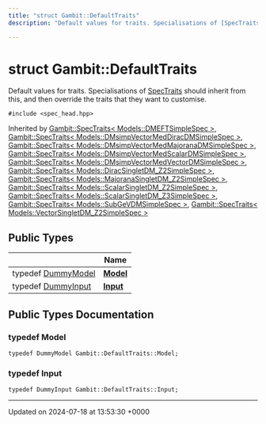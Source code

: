 ```yaml
---
title: "struct Gambit::DefaultTraits"
description: "Default values for traits. Specialisations of [SpecTraits]() should inherit from this, and then override the traits that they want to customise. "

---
```


# struct Gambit::DefaultTraits



Default values for traits. Specialisations of [SpecTraits]() should inherit from this, and then override the traits that they want to customise. 


`#include <spec_head.hpp>`

Inherited by [Gambit::SpecTraits< Models::DMEFTSimpleSpec >](/documentation/code/classes/structgambit_1_1spectraits_3_01models_1_1dmeftsimplespec_01_4/), [Gambit::SpecTraits< Models::DMsimpVectorMedDiracDMSimpleSpec >](/documentation/code/classes/structgambit_1_1spectraits_3_01models_1_1dmsimpvectormeddiracdmsimplespec_01_4/), [Gambit::SpecTraits< Models::DMsimpVectorMedMajoranaDMSimpleSpec >](/documentation/code/classes/structgambit_1_1spectraits_3_01models_1_1dmsimpvectormedmajoranadmsimplespec_01_4/), [Gambit::SpecTraits< Models::DMsimpVectorMedScalarDMSimpleSpec >](/documentation/code/classes/structgambit_1_1spectraits_3_01models_1_1dmsimpvectormedscalardmsimplespec_01_4/), [Gambit::SpecTraits< Models::DMsimpVectorMedVectorDMSimpleSpec >](/documentation/code/classes/structgambit_1_1spectraits_3_01models_1_1dmsimpvectormedvectordmsimplespec_01_4/), [Gambit::SpecTraits< Models::DiracSingletDM_Z2SimpleSpec >](/documentation/code/classes/structgambit_1_1spectraits_3_01models_1_1diracsingletdm__z2simplespec_01_4/), [Gambit::SpecTraits< Models::MajoranaSingletDM_Z2SimpleSpec >](/documentation/code/classes/structgambit_1_1spectraits_3_01models_1_1majoranasingletdm__z2simplespec_01_4/), [Gambit::SpecTraits< Models::ScalarSingletDM_Z2SimpleSpec >](/documentation/code/classes/structgambit_1_1spectraits_3_01models_1_1scalarsingletdm__z2simplespec_01_4/), [Gambit::SpecTraits< Models::ScalarSingletDM_Z3SimpleSpec >](/documentation/code/classes/structgambit_1_1spectraits_3_01models_1_1scalarsingletdm__z3simplespec_01_4/), [Gambit::SpecTraits< Models::SubGeVDMSimpleSpec >](/documentation/code/classes/structgambit_1_1spectraits_3_01models_1_1subgevdmsimplespec_01_4/), [Gambit::SpecTraits< Models::VectorSingletDM_Z2SimpleSpec >](/documentation/code/classes/structgambit_1_1spectraits_3_01models_1_1vectorsingletdm__z2simplespec_01_4/)

## Public Types

|                | Name           |
| -------------- | -------------- |
| typedef [DummyModel](/documentation/code/classes/classgambit_1_1dummymodel/) | **[Model](/documentation/code/classes/structgambit_1_1defaulttraits/#typedef-model)**  |
| typedef [DummyInput](/documentation/code/classes/classgambit_1_1dummyinput/) | **[Input](/documentation/code/classes/structgambit_1_1defaulttraits/#typedef-input)**  |

## Public Types Documentation

### typedef Model

```
typedef DummyModel Gambit::DefaultTraits::Model;
```


### typedef Input

```
typedef DummyInput Gambit::DefaultTraits::Input;
```


-------------------------------

Updated on 2024-07-18 at 13:53:30 +0000